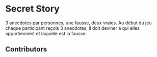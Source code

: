# Secret Story

3 anecdotes par personnes, une fausse, deux vraies. Au début du jeu chaque participant reçois 3 anecdotes, il doit deviner a qui elles appartiennent et laquelle est la fausse.

## Contributors
